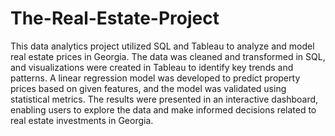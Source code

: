 # The-Real-Estate-Project
This data analytics project utilized SQL and Tableau to analyze and model real estate prices in Georgia. The data was cleaned and transformed in SQL, and visualizations were created in Tableau to identify key trends and patterns. A linear regression model was developed to predict property prices based on given features, and the model was validated using statistical metrics. The results were presented in an interactive dashboard, enabling users to explore the data and make informed decisions related to real estate investments in Georgia.
